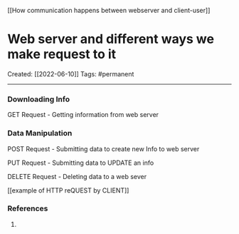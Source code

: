 [[How communication happens between webserver and client-user]]

# Web server and different ways we make request to it
Created:  [[2022-06-10]]
Tags: #permanent 

---
### Downloading Info
GET Request - Getting information from web server

### Data Manipulation
POST Request - Submitting data to create new Info to web server

PUT Request - Submitting data to UPDATE an info

DELETE Request - Deleting data to a web sever


[[example of HTTP reQUEST by CLIENT]]














### References
1. 